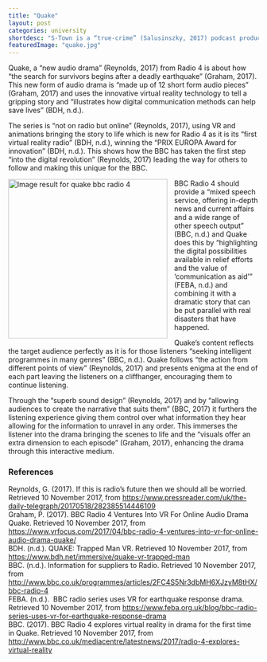 ```yaml
---
title: "Quake"
layout: post
categories: university
shortdesc: "S-Town is a “true-crime” (Salusinszky, 2017) podcast produced by “Serial and This American Life, hosted by Brian Reed” (S.Town, n.d.) and it is a “rapidly expanding set of mini stories” (Romano, 2017) all about murder, mental health and the collapse of a society in Alabama."
featuredImage: "quake.jpg"
---
```


Quake, a “new audio drama” (Reynolds, 2017) from Radio 4 is about how “the search for survivors begins after a deadly earthquake” (Graham, 2017). This new form of audio drama is “made up of 12 short form audio pieces” (Graham, 2017) and uses the innovative virtual reality technology to tell a gripping story and “illustrates how digital communication methods can help save lives” (BDH, n.d.).

The series is “not on radio but online” (Reynolds, 2017), using VR and animations bringing the story to life which is new for Radio 4 as it is its “first virtual reality radio” (BDH, n.d.), winning the “PRIX EUROPA Award for innovation” (BDH, n.d.). This shows how the BBC has taken the first step “into the digital revolution” (Reynolds, 2017) leading the way for others to follow and making this unique for the BBC.


<a href="http://ichef.bbci.co.uk/images/ic/480x480/p052hv2z.jpg" imageanchor="1" style="clear: left; float: left; margin-bottom: 1em; margin-right: 1em;"><img alt="Image result for quake bbc radio 4" border="0" height="320" src="http://ichef.bbci.co.uk/images/ic/480x480/p052hv2z.jpg" width="320" /></a>BBC Radio 4 should provide a “mixed speech service, offering in-depth news and current affairs and a wide range of other speech output” (BBC, n.d.) and Quake does this by “highlighting the digital possibilities available in relief efforts and the value of ‘communication as aid’” (FEBA, n.d.) and combining it with a dramatic story that can be put parallel with real disasters that have happened.

Quake’s content reflects the target audience perfectly as it is for those listeners “seeking intelligent programmes in many genres” (BBC, n.d.). Quake follows “the action from different points of view” (Reynolds, 2017) and presents enigma at the end of each part leaving the listeners on a cliffhanger, encouraging them to continue listening.

Through the “superb sound design” (Reynolds, 2017) and by “allowing audiences to create the narrative that suits them” (BBC, 2017) it furthers the listening experience giving them control over what information they hear allowing for the information to unravel in any order. This immerses the listener into the drama bringing the scenes to life and the “visuals offer an extra dimension to each episode” (Graham, 2017), enhancing the drama through this interactive medium.

<h3>
References</h3>
<div>
<div class="MsoNormal">
Reynolds, G. (2017). If this is radio’s future then we should all be worried. Retrieved 10 November 2017, from <a href="https://www.pressreader.com/uk/the-daily-telegraph/20170518/282385514446109">https://www.pressreader.com/uk/the-daily-telegraph/20170518/282385514446109</a> <o:p></o:p></div>
<div class="MsoNormal">

</div>
<div class="MsoNormal">
Graham, P. (2017). BBC Radio 4 Ventures Into VR For Online Audio Drama Quake. Retrieved 10 November 2017, from <a href="https://www.vrfocus.com/2017/04/bbc-radio-4-ventures-into-vr-for-online-audio-drama-quake/">https://www.vrfocus.com/2017/04/bbc-radio-4-ventures-into-vr-for-online-audio-drama-quake/</a> <o:p></o:p></div>
<div class="MsoNormal">

</div>
<div class="MsoNormal">
BDH. (n.d.). QUAKE: Trapped Man VR. Retrieved 10 November 2017, from <a href="https://www.bdh.net/immersive/quake-vr-trapped-man">https://www.bdh.net/immersive/quake-vr-trapped-man</a> <o:p></o:p></div>
<div class="MsoNormal">

</div>
<div class="MsoNormal">
BBC. (n.d.). Information for suppliers to Radio. Retrieved 10 November 2017, from <a href="http://www.bbc.co.uk/programmes/articles/2FC4S5Nr3dbMH6XJzyM8tHX/bbc-radio-4">http://www.bbc.co.uk/programmes/articles/2FC4S5Nr3dbMH6XJzyM8tHX/bbc-radio-4</a> <o:p></o:p></div>
<div class="MsoNormal">

</div>
<div class="MsoNormal">
FEBA. (n.d.).&nbsp; BBC radio series uses VR for earthquake response drama. Retrieved 10 November 2017, from <a href="https://www.feba.org.uk/blog/bbc-radio-series-uses-vr-for-earthquake-response-drama">https://www.feba.org.uk/blog/bbc-radio-series-uses-vr-for-earthquake-response-drama</a> <o:p></o:p></div>
<div class="MsoNormal">

</div>
<div class="MsoNormal">
BBC. (2017). BBC Radio 4 explores virtual reality in drama for the first time in Quake. Retrieved 10 November 2017, from <a href="http://www.bbc.co.uk/mediacentre/latestnews/2017/radio-4-explores-virtual-reality">http://www.bbc.co.uk/mediacentre/latestnews/2017/radio-4-explores-virtual-reality</a> <o:p></o:p></div>
</div>
